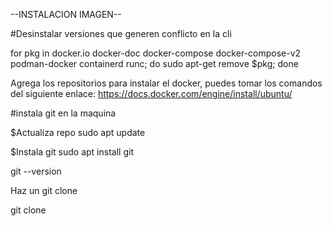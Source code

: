 --INSTALACION IMAGEN--

#Desinstalar versiones que generen conflicto en la cli 

for pkg in docker.io docker-doc docker-compose docker-compose-v2 podman-docker containerd runc; do sudo apt-get remove $pkg; done

Agrega los repositorios para instalar el docker, puedes tomar los comandos del siguiente enlace:
https://docs.docker.com/engine/install/ubuntu/

 #instala git en la maquina

$Actualiza repo
sudo apt update 

$Instala git 
sudo apt install git 

git --version 

Haz un git clone

git clone 

 



